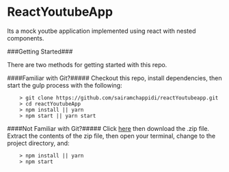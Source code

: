 # ReactYoutubeApp

Its a mock youtbe application implemented using react with nested components.

###Getting Started###

There are two methods for getting started with this repo.

####Familiar with Git?#####
Checkout this repo, install dependencies, then start the gulp process with the following:

```
	> git clone https://github.com/sairamchappidi/reactYoutubeapp.git
	> cd reactYoutubeApp
	> npm install || yarn
	> npm start || yarn start
```

####Not Familiar with Git?#####
Click [here](https://github.com/sairamchappidi/reactYoutubeapp/releases) then download the .zip file.  Extract the contents of the zip file, then open your terminal, change to the project directory, and:

```
	> npm install || yarn 
	> npm start
```
